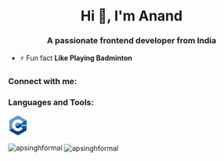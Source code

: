 <h1 align="center">Hi 👋, I'm Anand</h1>
<h3 align="center">A passionate frontend developer from India</h3>

- ⚡ Fun fact **Like Playing Badminton**

<h3 align="left">Connect with me:</h3>
<p align="left">
</p>

<h3 align="left">Languages and Tools:</h3>
<p align="left"> <a href="https://www.w3schools.com/cpp/" target="_blank" rel="noreferrer"> <img src="https://raw.githubusercontent.com/devicons/devicon/master/icons/cplusplus/cplusplus-original.svg" alt="cplusplus" width="40" height="40"/> </a> </p>

<p><img align="left" src="https://github-readme-stats.vercel.app/api/top-langs?username=apsinghformal&show_icons=true&locale=en&layout=compact" alt="apsinghformal" /></p>

<p>&nbsp;<img align="center" src="https://github-readme-stats.vercel.app/api?username=apsinghformal&show_icons=true&locale=en" alt="apsinghformal" /></p>
